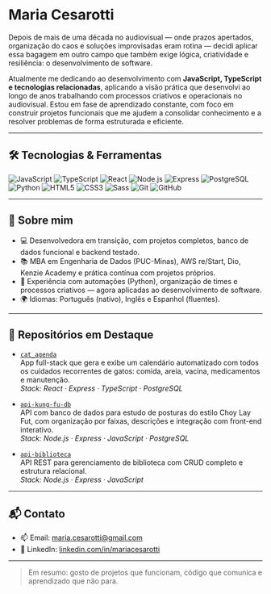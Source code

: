 # Maria Cesarotti

Depois de mais de uma década no audiovisual — onde prazos apertados, organização do caos e soluções improvisadas eram rotina — decidi aplicar essa bagagem em outro campo que também exige lógica, criatividade e resiliência: o desenvolvimento de software.

Atualmente me dedicando ao desenvolvimento com **JavaScript, TypeScript e tecnologias relacionadas**, aplicando a visão prática que desenvolvi ao longo de anos trabalhando com processos criativos e operacionais no audiovisual. Estou em fase de aprendizado constante, com foco em construir projetos funcionais que me ajudem a consolidar conhecimento e a resolver problemas de forma estruturada e eficiente.

---

## 🛠️ Tecnologias & Ferramentas

![JavaScript](https://img.shields.io/badge/-JavaScript-F7DF1E?style=for-the-badge&logo=javascript&logoColor=000)
![TypeScript](https://img.shields.io/badge/-TypeScript-3178C6?style=for-the-badge&logo=typescript&logoColor=fff)
![React](https://img.shields.io/badge/-React-20232A?style=for-the-badge&logo=react&logoColor=61DAFB)
![Node.js](https://img.shields.io/badge/-Node.js-339933?style=for-the-badge&logo=node.js&logoColor=fff)
![Express](https://img.shields.io/badge/-Express-000000?style=for-the-badge&logo=express&logoColor=fff)
![PostgreSQL](https://img.shields.io/badge/-PostgreSQL-336791?style=for-the-badge&logo=postgresql&logoColor=fff)
![Python](https://img.shields.io/badge/-Python-3776AB?style=for-the-badge&logo=python&logoColor=fff)
![HTML5](https://img.shields.io/badge/-HTML5-E34F26?style=for-the-badge&logo=html5&logoColor=fff)
![CSS3](https://img.shields.io/badge/-CSS3-1572B6?style=for-the-badge&logo=css3&logoColor=fff)
![Sass](https://img.shields.io/badge/-Sass-CC6699?style=for-the-badge&logo=sass&logoColor=fff)
![Git](https://img.shields.io/badge/-Git-F05032?style=for-the-badge&logo=git&logoColor=fff)
![GitHub](https://img.shields.io/badge/-GitHub-181717?style=for-the-badge&logo=github&logoColor=fff)

---

## 🧩 Sobre mim

- 💻 Desenvolvedora em transição, com projetos completos, banco de dados funcional e backend testado.
- 📚 MBA em Engenharia de Dados (PUC-Minas), AWS re/Start, Dio, Kenzie Academy e prática contínua com projetos próprios.
- 🔁 Experiência com automações (Python), organização de times e processos criativos — agora aplicadas ao desenvolvimento de software.
- 🌍 Idiomas: Português (nativo), Inglês e Espanhol (fluentes).

---

## 📌 Repositórios em Destaque

- [`cat_agenda`](https://github.com/mariacesarotti/cat_agenda)  
  App full-stack que gera e exibe um calendário automatizado com todos os cuidados recorrentes de gatos: comida, areia, vacina, medicamentos e manutenção.  
  _Stack: React · Express · TypeScript · PostgreSQL_

- [`api-kung-fu-db`](https://github.com/mariacesarotti/api-kung-fu-db)  
  API com banco de dados para estudo de posturas do estilo Choy Lay Fut, com organização por faixas, descrições e integração com front-end interativo.  
  _Stack: Node.js · Express · JavaScript · PostgreSQL_

- [`api-biblioteca`](https://github.com/mariacesarotti/api-biblioteca)  
  API REST para gerenciamento de biblioteca com CRUD completo e estrutura relacional.  
  _Stack: Node.js · Express · JavaScript_

---

## 📬 Contato

- 📫 Email: [maria.cesarotti@gmail.com](mailto:maria.cesarotti@gmail.com)  
- 💼 LinkedIn: [linkedin.com/in/mariacesarotti](https://linkedin.com/in/mariacesarotti)

---

> Em resumo: gosto de projetos que funcionam, código que comunica e aprendizado que não para.
